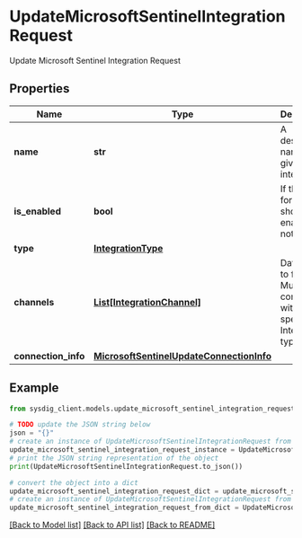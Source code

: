 # UpdateMicrosoftSentinelIntegrationRequest

Update Microsoft Sentinel Integration Request

## Properties

Name | Type | Description | Notes
------------ | ------------- | ------------- | -------------
**name** | **str** | A descriptive name to give to the integration | 
**is_enabled** | **bool** | If the forwarding should be enabled or not | [optional] [default to True]
**type** | [**IntegrationType**](IntegrationType.md) |  | 
**channels** | [**List[IntegrationChannel]**](IntegrationChannel.md) | Data types to forward. Must be compatible with the specified Integration type | [optional] 
**connection_info** | [**MicrosoftSentinelUpdateConnectionInfo**](MicrosoftSentinelUpdateConnectionInfo.md) |  | 

## Example

```python
from sysdig_client.models.update_microsoft_sentinel_integration_request import UpdateMicrosoftSentinelIntegrationRequest

# TODO update the JSON string below
json = "{}"
# create an instance of UpdateMicrosoftSentinelIntegrationRequest from a JSON string
update_microsoft_sentinel_integration_request_instance = UpdateMicrosoftSentinelIntegrationRequest.from_json(json)
# print the JSON string representation of the object
print(UpdateMicrosoftSentinelIntegrationRequest.to_json())

# convert the object into a dict
update_microsoft_sentinel_integration_request_dict = update_microsoft_sentinel_integration_request_instance.to_dict()
# create an instance of UpdateMicrosoftSentinelIntegrationRequest from a dict
update_microsoft_sentinel_integration_request_from_dict = UpdateMicrosoftSentinelIntegrationRequest.from_dict(update_microsoft_sentinel_integration_request_dict)
```
[[Back to Model list]](../README.md#documentation-for-models) [[Back to API list]](../README.md#documentation-for-api-endpoints) [[Back to README]](../README.md)


